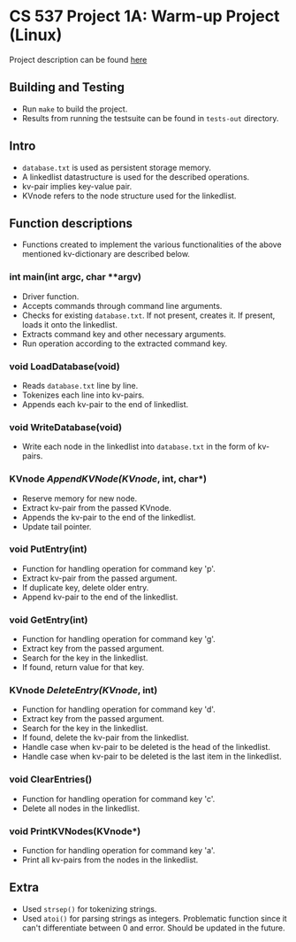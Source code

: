 # CS 537 Project 1A: Warm-up Project (Linux)

Project description can be found [here](https://pages.cs.wisc.edu/~remzi/Classes/537/Fall2021/Projects/p1a.html)

## Building and Testing

- Run `make` to build the project.
- Results from running the testsuite can be found in `tests-out` directory.

## Intro

- `database.txt` is used as persistent storage memory.
- A linkedlist datastructure is used for the described operations.
- kv-pair implies key-value pair.
- KVnode refers to the node structure used for the linkedlist.

## Function descriptions

- Functions created to implement the various functionalities of the above mentioned kv-dictionary are described below.

### int main(int argc, char **argv)

- Driver function.
- Accepts commands through command line arguments.
- Checks for existing `database.txt`. If not present, creates it. If present, loads it onto the linkedlist.
- Extracts command key and other necessary arguments.
- Run operation according to the extracted command key.

### void LoadDatabase(void)

- Reads `database.txt` line by line.
- Tokenizes each line into kv-pairs.
- Appends each kv-pair to the end of linkedlist.

### void WriteDatabase(void)

- Write each node in the linkedlist into `database.txt` in the form of kv-pairs.

### KVnode *AppendKVNode(KVnode*, int, char*)

- Reserve memory for new node.
- Extract kv-pair from the passed KVnode.
- Appends the kv-pair to the end of the linkedlist.
- Update tail pointer.

### void PutEntry(int)

- Function for handling operation for command key 'p'.
- Extract kv-pair from the passed argument.
- If duplicate key, delete older entry.
- Append kv-pair to the end of the linkedlist.

### void GetEntry(int)

- Function for handling operation for command key 'g'.
- Extract key from the passed argument.
- Search for the key in the linkedlist.
- If found, return value for that key.

### KVnode *DeleteEntry(KVnode*, int)

- Function for handling operation for command key 'd'.
- Extract key from the passed argument.
- Search for the key in the linkedlist.
- If found, delete the kv-pair from the linkedlist.
- Handle case when kv-pair to be deleted is the head of the linkedlist.
- Handle case when kv-pair to be deleted is the last item in the linkedlist.

### void ClearEntries()

- Function for handling operation for command key 'c'.
- Delete all nodes in the linkedlist.

### void PrintKVNodes(KVnode*)

- Function for handling operation for command key 'a'.
- Print all kv-pairs from the nodes in the linkedlist.

## Extra

- Used `strsep()` for tokenizing strings.
- Used `atoi()` for parsing strings as integers. Problematic function since it can't differentiate between 0 and error. Should be updated in the future.
